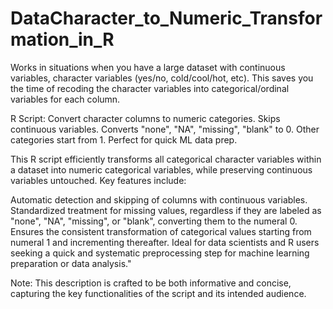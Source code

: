 # DataCharacter_to_Numeric_Transformation_in_R

Works in situations when you have a large dataset with continuous variables, character variables (yes/no, cold/cool/hot, etc). This saves you the time of recoding the character variables into categorical/ordinal variables for each column.

R Script: Convert character columns to numeric categories. Skips continuous variables. 
Converts "none", "NA", "missing", "blank" to 0. Other categories start from 1. Perfect for quick ML data prep.

This R script efficiently transforms all categorical character variables within a dataset into numeric categorical variables, 
while preserving continuous variables untouched. Key features include:

Automatic detection and skipping of columns with continuous variables.
Standardized treatment for missing values, regardless if they are labeled as "none", "NA", "missing", or "blank", converting them to the numeral 0.
Ensures the consistent transformation of categorical values starting from numeral 1 and incrementing thereafter.
Ideal for data scientists and R users seeking a quick and systematic preprocessing step for machine learning preparation or data analysis."

Note: This description is crafted to be both informative and concise, capturing the key functionalities of the script and its intended audience.
